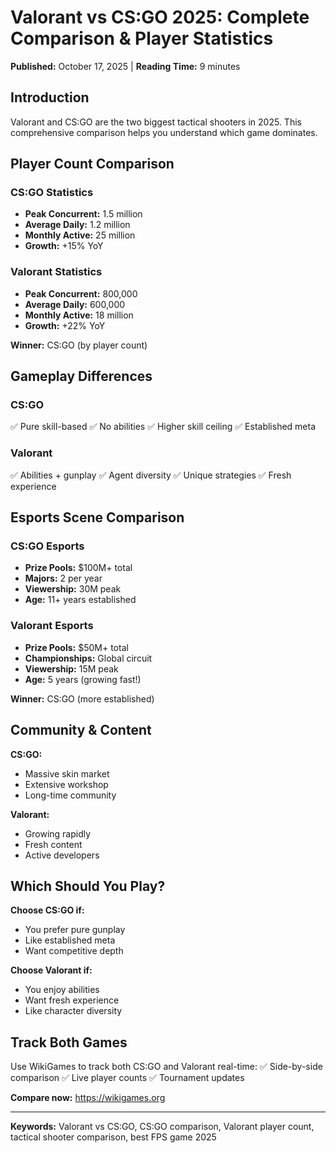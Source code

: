 # Valorant vs CS:GO 2025: Complete Comparison & Player Statistics

**Published:** October 17, 2025 | **Reading Time:** 9 minutes

## Introduction

Valorant and CS:GO are the two biggest tactical shooters in 2025. This comprehensive comparison helps you understand which game dominates.

## Player Count Comparison

### CS:GO Statistics
- **Peak Concurrent:** 1.5 million
- **Average Daily:** 1.2 million
- **Monthly Active:** 25 million
- **Growth:** +15% YoY

### Valorant Statistics
- **Peak Concurrent:** 800,000
- **Average Daily:** 600,000
- **Monthly Active:** 18 million
- **Growth:** +22% YoY

**Winner:** CS:GO (by player count)

## Gameplay Differences

### CS:GO
✅ Pure skill-based
✅ No abilities
✅ Higher skill ceiling
✅ Established meta

### Valorant
✅ Abilities + gunplay
✅ Agent diversity
✅ Unique strategies
✅ Fresh experience

## Esports Scene Comparison

### CS:GO Esports
- **Prize Pools:** $100M+ total
- **Majors:** 2 per year
- **Viewership:** 30M peak
- **Age:** 11+ years established

### Valorant Esports
- **Prize Pools:** $50M+ total
- **Championships:** Global circuit
- **Viewership:** 15M peak
- **Age:** 5 years (growing fast!)

**Winner:** CS:GO (more established)

## Community & Content

**CS:GO:**
- Massive skin market
- Extensive workshop
- Long-time community

**Valorant:**
- Growing rapidly
- Fresh content
- Active developers

## Which Should You Play?

**Choose CS:GO if:**
- You prefer pure gunplay
- Like established meta
- Want competitive depth

**Choose Valorant if:**
- You enjoy abilities
- Want fresh experience
- Like character diversity

## Track Both Games

Use WikiGames to track both CS:GO and Valorant real-time:
✅ Side-by-side comparison
✅ Live player counts
✅ Tournament updates

**Compare now:** https://wikigames.org

---

**Keywords:** Valorant vs CS:GO, CS:GO comparison, Valorant player count, tactical shooter comparison, best FPS game 2025
